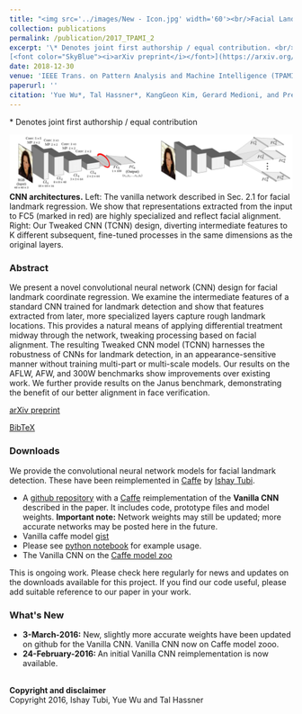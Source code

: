 ```yaml
---
title: "<img src='../images/New - Icon.jpg' width='60'><br/>Facial Landmark Detection with Tweaked Convolutional Neural Networks"
collection: publications
permalink: /publication/2017_TPAMI_2
excerpt: '\* Denotes joint first authorship / equal contribution. <br/><br/>
[<font color="SkyBlue"><i>arXiv preprint</i></font>](https://arxiv.org/pdf/1511.04031.pdf)'
date: 2018-12-30
venue: 'IEEE Trans. on Pattern Analysis and Machine Intelligence (TPAMI)'
paperurl: ''
citation: 'Yue Wu*, Tal Hassner*, KangGeon Kim, Gerard Medioni, and Prem Natarajan. <i> Facial Landmark Detection with Tweaked Convolutional Neural Networks.</i> IEEE Trans. on Pattern Analysis and Machine Intelligence (TPAMI), 2018.'
---
```


\* Denotes joint first authorship / equal contribution

<img src='../projects/tcnn_landmarks/teaser_a.jpg'><br/>
<b>CNN architectures.</b> Left: The vanilla network described in Sec. 2.1 for facial landmark regression. We show that representations extracted from the input to FC5 (marked in red) are highly specialized and reflect facial alignment. Right: Our Tweaked CNN (TCNN) design, diverting intermediate features to K different subsequent, fine-tuned processes in the same dimensions as the original layers.

### Abstract
We present a novel convolutional neural network (CNN) design for facial landmark coordinate regression. We examine the intermediate features of a standard CNN trained for landmark detection and show that features extracted from later, more specialized layers capture rough landmark locations. This provides a natural means of applying differential treatment midway through the network, tweaking processing based on facial alignment. The resulting Tweaked CNN model (TCNN) harnesses the robustness of CNNs for landmark detection, in an appearance-sensitive manner without training multi-part or multi-scale models. Our results on the AFLW, AFW, and 300W benchmarks show improvements over existing work. We further provide results on the Janus benchmark, demonstrating the benefit of our better alignment in face verification.

[arXiv preprint](http://arxiv.org/abs/1511.04031)

[BibTeX](../projects/tcnn_landmarks/BibTeX.txt)

### Downloads
We provide the convolutional neural network models for facial landmark detection. These have been reimplemented in [Caffe](http://caffe.berkeleyvision.org/) by [Ishay Tubi](https://www.linkedin.com/in/ishay2b). 

- A [github repository](http://bit.ly/1SbTqTf) with a [Caffe](http://caffe.berkeleyvision.org/) reimplementation of the <b>Vanilla CNN</b> described in the paper. It includes code, prototype files and model weights. <b>Important note:</b> Network weights may still be updated; more accurate networks may be posted here in the future.
- Vanilla caffe model [gist](http://bit.ly/1QGcrbc)
- Please see [python notebook](https://github.com/ishay2b/VanillaCNN/blob/master/python/VanillaNoteBook.ipynb) for example usage.
- The Vanilla CNN on the [Caffe model zoo](https://github.com/BVLC/caffe/wiki/Model-Zoo#facial-landmark-detection-with-tweaked-convolutional-neural-networks)

This is ongoing work. Please check here regularly for news and updates on the downloads available for this project. 
If you find our code useful, please add suitable reference to our paper in your work.

### What's New
- <b>3-March-2016:</b>
New, slightly more accurate weights have been updated on github for the Vanilla CNN.
Vanilla CNN now on Caffe model zooo.
- <b>24-February-2016: </b>
An initial Vanilla CNN reimplementation is now available. 

<br/><b>Copyright and disclaimer</b><br/>
Copyright 2016, Ishay Tubi, Yue Wu and Tal Hassner 
 
